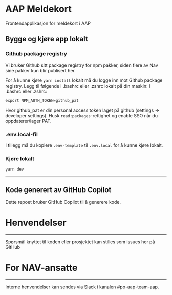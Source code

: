# AAP Meldekort

Frontendapplikasjon for meldekort i AAP

## Bygge og kjøre app lokalt

### Github package registry

Vi bruker Github sitt package registry for npm pakker, siden flere av Nav sine pakker kun blir publisert her.

For å kunne kjøre `yarn install` lokalt må du logge inn mot Github package registry. Legg til følgende i .bashrc eller .zshrc lokalt på din maskin:
I .bashrc eller .zshrc:

`export NPM_AUTH_TOKEN=github_pat`

Hvor github_pat er din personal access token laget på github (settings -> developer settings). Husk `read:packages`-rettighet og enable SSO når du oppdaterer/lager PAT.

### .env.local-fil

I tillegg må du kopiere `.env-template` til `.env.local` for å kunne kjøre lokalt.

### Kjøre lokalt

```
yarn dev
```

---

## Kode generert av GitHub Copilot

Dette repoet bruker GitHub Copilot til å generere kode.

# Henvendelser

---

Spørsmål knyttet til koden eller prosjektet kan stilles som issues her på GitHub

# For NAV-ansatte

---

Interne henvendelser kan sendes via Slack i kanalen #po-aap-team-aap.
